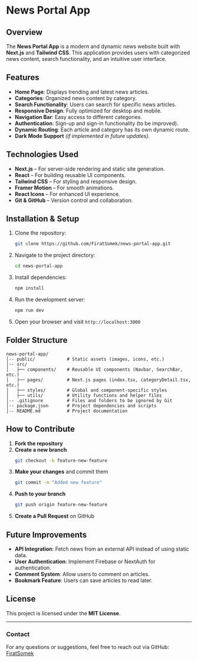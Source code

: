 # News Portal App

## Overview

The **News Portal App** is a modern and dynamic news website built with **Next.js** and **Tailwind CSS**. This application provides users with categorized news content, search functionality, and an intuitive user interface.

## Features

- **Home Page**: Displays trending and latest news articles.
- **Categories**: Organized news content by category.
- **Search Functionality**: Users can search for specific news articles.
- **Responsive Design**: Fully optimized for desktop and mobile.
- **Navigation Bar**: Easy access to different categories.
- **Authentication**: Sign-up and sign-in functionality (to be improved).
- **Dynamic Routing**: Each article and category has its own dynamic route.
- **Dark Mode Support** _(if implemented in future updates)_.

## Technologies Used

- **Next.js** – For server-side rendering and static site generation.
- **React** – For building reusable UI components.
- **Tailwind CSS** – For styling and responsive design.
- **Framer Motion** – For smooth animations.
- **React Icons** – For enhanced UI experience.
- **Git & GitHub** – Version control and collaboration.

## Installation & Setup

1. Clone the repository:
   ```sh
   git clone https://github.com/FiratSomek/news-portal-app.git
   ```
2. Navigate to the project directory:
   ```sh
   cd news-portal-app
   ```
3. Install dependencies:
   ```sh
   npm install
   ```
4. Run the development server:
   ```sh
   npm run dev
   ```
5. Open your browser and visit `http://localhost:3000`

## Folder Structure

```
news-portal-app/
│-- public/            # Static assets (images, icons, etc.)
│-- src/
│   ├── components/    # Reusable UI components (Navbar, SearchBar, etc.)
│   ├── pages/         # Next.js pages (index.tsx, categoryDetail.tsx, etc.)
│   ├── styles/        # Global and component-specific styles
│   ├── utils/         # Utility functions and helper files
│-- .gitignore         # Files and folders to be ignored by Git
│-- package.json       # Project dependencies and scripts
│-- README.md          # Project documentation
```

## How to Contribute

1. **Fork the repository**
2. **Create a new branch**
   ```sh
   git checkout -b feature-new-feature
   ```
3. **Make your changes** and commit them
   ```sh
   git commit -m "Added new feature"
   ```
4. **Push to your branch**
   ```sh
   git push origin feature-new-feature
   ```
5. **Create a Pull Request** on GitHub

## Future Improvements

- **API Integration**: Fetch news from an external API instead of using static data.
- **User Authentication**: Implement Firebase or NextAuth for authentication.
- **Comment System**: Allow users to comment on articles.
- **Bookmark Feature**: Users can save articles to read later.

## License

This project is licensed under the **MIT License**.

---

### Contact

For any questions or suggestions, feel free to reach out via GitHub: [FiratSomek](https://github.com/FiratSomek)
